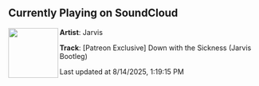 ## Currently Playing on SoundCloud

[<img align="left" width="100" src="https://i1.sndcdn.com/artworks-27tnzGzapczpqlJD-FvDOFg-t500x500.png">](https://soundcloud.com/jarvisuk/patreon-exclusive-down-with-the-sickness-jarvis-bootleg)

**Artist**: Jarvis 

**Track**: [Patreon Exclusive] Down with the Sickness (Jarvis Bootleg)

Last updated at 8/14/2025, 1:19:15 PM
